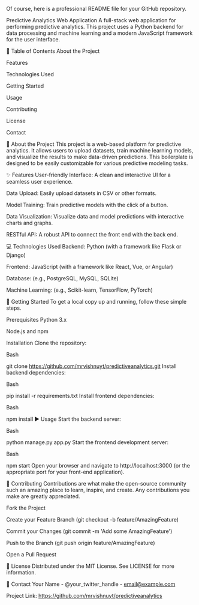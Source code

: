 Of course, here is a professional README file for your GitHub repository.

Predictive Analytics Web Application
A full-stack web application for performing predictive analytics. This project uses a Python backend for data processing and machine learning and a modern JavaScript framework for the user interface.

📖 Table of Contents
About the Project

Features

Technologies Used

Getting Started

Usage

Contributing

License

Contact

📝 About the Project
This project is a web-based platform for predictive analytics. It allows users to upload datasets, train machine learning models, and visualize the results to make data-driven predictions. This boilerplate is designed to be easily customizable for various predictive modeling tasks.

✨ Features
User-friendly Interface: A clean and interactive UI for a seamless user experience.

Data Upload: Easily upload datasets in CSV or other formats.

Model Training: Train predictive models with the click of a button.

Data Visualization: Visualize data and model predictions with interactive charts and graphs.

RESTful API: A robust API to connect the front end with the back end.

💻 Technologies Used
Backend: Python (with a framework like Flask or Django)

Frontend: JavaScript (with a framework like React, Vue, or Angular)

Database: (e.g., PostgreSQL, MySQL, SQLite)

Machine Learning: (e.g., Scikit-learn, TensorFlow, PyTorch)

🚀 Getting Started
To get a local copy up and running, follow these simple steps.

Prerequisites
Python 3.x

Node.js and npm

Installation
Clone the repository:

Bash

git clone https://github.com/mrvishnuyt/predictiveanalytics.git
Install backend dependencies:

Bash

pip install -r requirements.txt
Install frontend dependencies:

Bash

npm install
▶️ Usage
Start the backend server:

Bash

python manage.py app.py
Start the frontend development server:

Bash

npm start
Open your browser and navigate to http://localhost:3000 (or the appropriate port for your front-end application).

🤝 Contributing
Contributions are what make the open-source community such an amazing place to learn, inspire, and create. Any contributions you make are greatly appreciated.

Fork the Project

Create your Feature Branch (git checkout -b feature/AmazingFeature)

Commit your Changes (git commit -m 'Add some AmazingFeature')

Push to the Branch (git push origin feature/AmazingFeature)

Open a Pull Request

📄 License
Distributed under the MIT License. See LICENSE for more information.

📧 Contact
Your Name - @your_twitter_handle - email@example.com

Project Link: https://github.com/mrvishnuyt/predictiveanalytics
